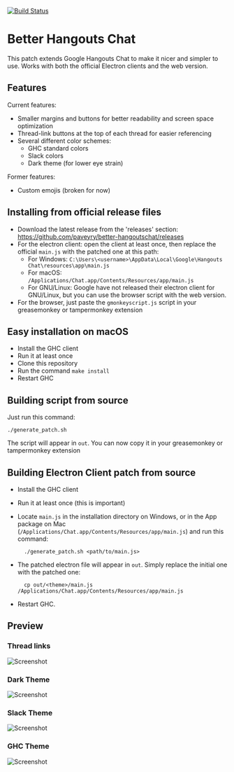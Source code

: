 [![Build Status](https://travis-ci.org/paveyry/better-hangoutschat.svg?branch=master)](https://github.com/paveyry/better-hangoutschat/releases/latest)

Better Hangouts Chat
====================================

This patch extends Google Hangouts Chat to make it nicer and simpler to use.
Works with both the official Electron clients and the web version.

Features
---------

Current features: 

- Smaller margins and buttons for better readability and screen space optimization
- Thread-link buttons at the top of each thread for easier referencing
- Several different color schemes:
    - GHC standard colors
    - Slack colors
    - Dark theme (for lower eye strain)

Former features:

- Custom emojis (broken for now)

Installing from official release files
---------------------------------------

- Download the latest release from the 'releases' section:
https://github.com/paveyry/better-hangoutschat/releases
- For the electron client: open the client at least once, then replace the official
`main.js` with the patched one at this path:
    - For Windows: `C:\Users\<username>\AppData\Local\Google\Hangouts Chat\resources\app\main.js`
    - For macOS: `/Applications/Chat.app/Contents/Resources/app/main.js`
    - For GNU/Linux: Google have not released their electron client for GNU/Linux, but you can use
    the browser script with the web version.
- For the browser, just paste the `gmonkeyscript.js` script in your greasemonkey or tampermonkey
extension

Easy installation on macOS
--------------------------

- Install the GHC client
- Run it at least once
- Clone this repository
- Run the command `make install`
- Restart GHC

Building script from source
----------------------------

Just run this command:

    ./generate_patch.sh

The script will appear in `out`. You can now copy it in your greasemonkey or tampermonkey
extension

Building Electron Client patch from source
-------------------------------------------

- Install the GHC client
- Run it at least once (this is important)
- Locate `main.js` in the installation directory on Windows, or in the App
 package on Mac (`/Applications/Chat.app/Contents/Resources/app/main.js`) and run this command:

        ./generate_patch.sh <path/to/main.js>

- The patched electron file will appear in `out`. Simply replace the initial one with 
the patched one:

        cp out/<theme>/main.js /Applications/Chat.app/Contents/Resources/app/main.js

- Restart GHC.

Preview
--------

### Thread links
![Screenshot](https://user-images.githubusercontent.com/3884900/63706271-db981380-c826-11e9-953b-8983738463b7.png)

### Dark Theme
![Screenshot](https://user-images.githubusercontent.com/3884900/63685721-01f28a80-c7f8-11e9-8522-75446596d574.png)

### Slack Theme
![Screenshot](https://user-images.githubusercontent.com/3884900/63689984-6c5cf800-c803-11e9-864e-ec578353b946.png)

### GHC Theme
![Screenshot](https://user-images.githubusercontent.com/3884900/63689983-6c5cf800-c803-11e9-8857-53326ec1d22b.png)
